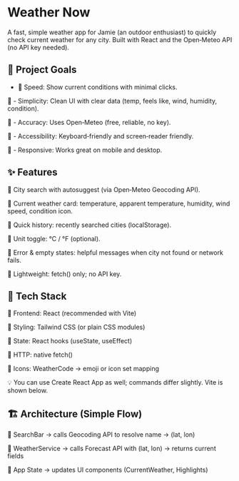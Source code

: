 
# Weather Now

A fast, simple weather app for Jamie (an outdoor enthusiast) to quickly check current weather for any city. Built with React and the Open‑Meteo API (no API key needed).

 ## 🎯  Project Goals

- 🔹  Speed: Show current conditions with minimal clicks.

🔹 - Simplicity: Clean UI with clear data (temp, feels like, wind, humidity, condition).

🔹 - Accuracy: Uses Open‑Meteo (free, reliable, no key).

🔹 - Accessibility: Keyboard‑friendly and screen‑reader friendly.

🔹 - Responsive: Works great on mobile and desktop.

## ✨  Features

🔹 City search with autosuggest (via Open‑Meteo Geocoding API).

🔹 Current weather card: temperature, apparent temperature, humidity, wind speed, condition icon.

🔹 Quick history: recently searched cities (localStorage).

🔹 Unit toggle: °C / °F (optional).

🔹 Error & empty states: helpful messages when city not found or network fails.

🔹 Lightweight: fetch() only; no API key.

## 🧰 Tech Stack

🔹 Frontend: React (recommended with Vite)

🔹 Styling: Tailwind CSS (or plain CSS modules)

🔹 State: React hooks (useState, useEffect)

🔹 HTTP: native fetch()

🔹 Icons: WeatherCode → emoji or icon set mapping

💡 You can use Create React App as well; commands differ slightly. Vite is shown below.

## 🏗️ Architecture (Simple Flow)

🔹 SearchBar → calls Geocoding API to resolve name → (lat, lon)

🔹 WeatherService → calls Forecast API with (lat, lon) → returns current fields

🔹 App State → updates UI components (CurrentWeather, Highlights)
